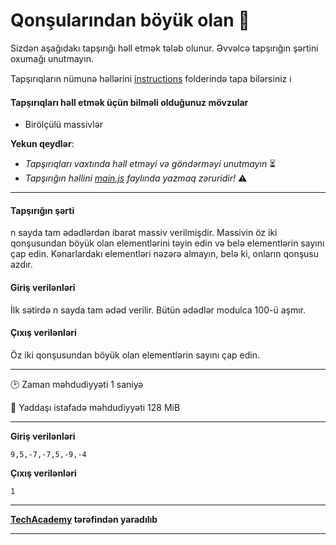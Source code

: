 # Qonşularından böyük olan 🎯

Sizdən aşağıdakı tapşırığı həll etmək tələb olunur. Əvvəlcə tapşırığın şərtini oxumağı unutmayın.

Tapşırıqların nümunə həllərini [instructions](../instructions) folderində tapa bilərsiniz :information_source:

#### Tapşırıqları həll etmək üçün bilməli olduğunuz mövzular

* Birölçülü massivlər


**Yekun qeydlər**: 

* *Tapşırıqları vaxtında həll etməyi və göndərməyi unutmayın* ⏳
* *Tapşırığın həllini [main.js](./main.js) faylında yazmaq zəruridir!* :warning:

---

#### Tapşırığın şərti

n sayda tam ədədlərdən ibarət massiv verilmişdir. Massivin öz iki qonşusundan böyük olan elementlərini təyin edin və belə elementlərin sayını çap edin. Kənarlardakı elementləri nəzərə almayın, belə ki, onların qonşusu azdır.


#### Giriş verilənləri
İlk sətirdə n sayda tam ədəd verilir. Bütün ədədlər modulca 100-ü aşmır.


#### Çıxış verilənləri
Öz iki qonşusundan böyük olan elementlərin sayını çap edin.


---

:clock2: Zaman məhdudiyyəti 1 saniyə

:floppy_disk: Yaddaşı istafadə məhdudiyyəti 128 MiB

---

**Giriş verilənləri** 

```
9,5,-7,-7,5,-9,-4
```

**Çıxış verilənləri**

```
1
```


---

**[TechAcademy](https://www.tech.edu.az/) tərəfindən yaradılıb**

---
